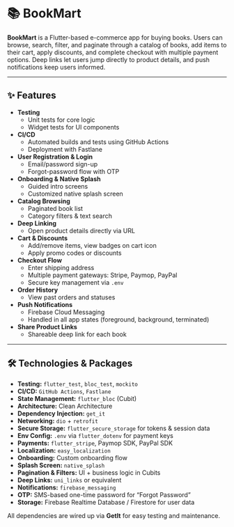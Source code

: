 # 📚 BookMart

**BookMart** is a Flutter-based e-commerce app for buying books. Users can browse, search, filter, and paginate through a catalog of books, add items to their cart, apply discounts, and complete checkout with multiple payment options. Deep links let users jump directly to product details, and push notifications keep users informed.

---

## ✨ Features

- **Testing**  
  - Unit tests for core logic
  - Widget tests for UI components
- **CI/CD**  
  - Automated builds and tests using GitHub Actions
  - Deployment with Fastlane
- **User Registration & Login**  
  - Email/password sign-up  
  - Forgot-password flow with OTP  
- **Onboarding & Native Splash**  
  - Guided intro screens  
  - Customized native splash screen  
- **Catalog Browsing**  
  - Paginated book list  
  - Category filters & text search  
- **Deep Linking**  
  - Open product details directly via URL  
- **Cart & Discounts**  
  - Add/remove items, view badges on cart icon  
  - Apply promo codes or discounts  
- **Checkout Flow**  
  - Enter shipping address  
  - Multiple payment gateways: Stripe, Paymop, PayPal  
  - Secure key management via `.env`  
- **Order History**  
  - View past orders and statuses  
- **Push Notifications**  
  - Firebase Cloud Messaging  
  - Handled in all app states (foreground, background, terminated)  
- **Share Product Links**  
  - Shareable deep link for each book  

---

## 🛠️ Technologies & Packages

- **Testing:** `flutter_test`, `bloc_test`, `mockito`
- **CI/CD:** `GitHub Actions`, `Fastlane`
- **State Management:** `flutter_bloc` (Cubit)  
- **Architecture:** Clean Architecture  
- **Dependency Injection:** `get_it`  
- **Networking:** `dio` + `retrofit`  
- **Secure Storage:** `flutter_secure_storage` for tokens & session data  
- **Env Config:** `.env` via `flutter_dotenv` for payment keys  
- **Payments:** `flutter_stripe`, Paymop SDK, PayPal SDK  
- **Localization:** `easy_localization`  
- **Onboarding:** Custom onboarding flow  
- **Splash Screen:** `native_splash`  
- **Pagination & Filters:** UI + business logic in Cubits  
- **Deep Links:** `uni_links` or equivalent  
- **Notifications:** `firebase_messaging`  
- **OTP:** SMS-based one-time password for “Forgot Password”  
- **Storage:** Firebase Realtime Database / Firestore for user data  

All dependencies are wired up via **GetIt** for easy testing and maintenance.
